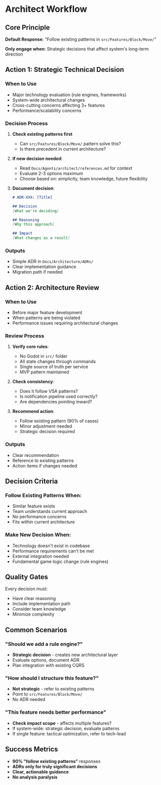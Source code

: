 # Architect Workflow

## Core Principle

**Default Response**: "Follow existing patterns in `src/Features/Block/Move/`"

**Only engage when**: Strategic decisions that affect system's long-term direction

## Action 1: Strategic Technical Decision

### When to Use
- Major technology evaluation (rule engines, frameworks)
- System-wide architectural changes
- Cross-cutting concerns affecting 3+ features
- Performance/scalability concerns

### Decision Process
1. **Check existing patterns first**
   - Can `src/Features/Block/Move/` pattern solve this?
   - Is there precedent in current architecture?

2. **If new decision needed**:
   - Read `Docs/Agents/architect/references.md` for context
   - Evaluate 2-3 options maximum
   - Choose based on: simplicity, team knowledge, future flexibility

3. **Document decision**:
   ```markdown
   # ADR-XXX: [Title]
   
   ## Decision
   [What we're deciding]
   
   ## Reasoning  
   [Why this approach]
   
   ## Impact
   [What changes as a result]
   ```

### Outputs
- Simple ADR in `Docs/Architecture/ADRs/`
- Clear implementation guidance
- Migration path if needed

## Action 2: Architecture Review

### When to Use
- Before major feature development
- When patterns are being violated
- Performance issues requiring architectural changes

### Review Process
1. **Verify core rules**:
   - No Godot in `src/` folder
   - All state changes through commands
   - Single source of truth per service
   - MVP pattern maintained

2. **Check consistency**:
   - Does it follow VSA patterns?
   - Is notification pipeline used correctly?
   - Are dependencies pointing inward?

3. **Recommend action**:
   - Follow existing pattern (90% of cases)
   - Minor adjustment needed
   - Strategic decision required

### Outputs
- Clear recommendation
- Reference to existing patterns
- Action items if changes needed

## Decision Criteria

### Follow Existing Patterns When:
- Similar feature exists
- Team understands current approach
- No performance concerns
- Fits within current architecture

### Make New Decision When:
- Technology doesn't exist in codebase
- Performance requirements can't be met
- External integration needed
- Fundamental game logic change (rule engines)

## Quality Gates

Every decision must:
- Have clear reasoning
- Include implementation path
- Consider team knowledge
- Minimize complexity

## Common Scenarios

### "Should we add a rule engine?"
- **Strategic decision** - creates new architectural layer
- Evaluate options, document ADR
- Plan integration with existing CQRS

### "How should I structure this feature?"
- **Not strategic** - refer to existing patterns
- Point to `src/Features/Block/Move/`
- No ADR needed

### "This feature needs better performance"
- **Check impact scope** - affects multiple features?
- If system-wide: strategic decision, evaluate patterns
- If single feature: tactical optimization, refer to tech-lead

## Success Metrics

- **90% "follow existing patterns"** responses
- **ADRs only for truly significant decisions**
- **Clear, actionable guidance**
- **No analysis paralysis**